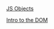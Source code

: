 [JS Objects](https://developer.mozilla.org/en-US/docs/Learn/JavaScript/Objects/Basics)

[Intro to the DOM](https://developer.mozilla.org/en-US/docs/Web/API/Document_Object_Model/Introduction)

